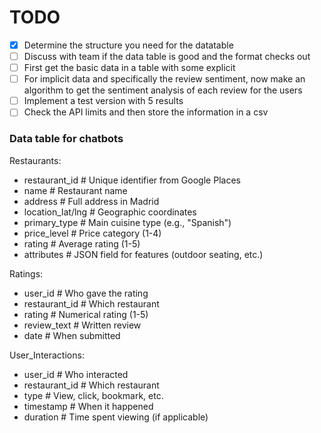 # TODO

- [X] Determine the structure you need for the datatable
- [ ] Discuss with team if the data table is good and the format checks out
- [ ] First get the basic data in a table with some explicit
- [ ] For implicit data and specifically the review sentiment, now make an algorithm to get the sentiment analysis of each review for the users
- [ ] Implement a test version with 5 results
- [ ] Check the API limits and then store the information in a csv

### Data table for chatbots

Restaurants:
- restaurant_id         # Unique identifier from Google Places
- name                  # Restaurant name
- address               # Full address in Madrid
- location_lat/lng      # Geographic coordinates
- primary_type          # Main cuisine type (e.g., "Spanish")
- price_level           # Price category (1-4)
- rating                # Average rating (1-5)
- attributes            # JSON field for features (outdoor seating, etc.)

Ratings:
- user_id               # Who gave the rating
- restaurant_id         # Which restaurant
- rating                # Numerical rating (1-5)
- review_text           # Written review
- date                  # When submitted

User_Interactions:
- user_id               # Who interacted
- restaurant_id         # Which restaurant
- type                  # View, click, bookmark, etc.
- timestamp             # When it happened
- duration              # Time spent viewing (if applicable)

<!-- This is to get better implicit feedback -->
<!-- Review_Sentiment:
- review_id             # Which review
- overall_score         # General sentiment (-1 to +1)
- food_score            # Food quality sentiment
- service_score         # Service quality sentiment
- value_score           # Price/value sentiment
- emotions              # JSON array of emotions detected ("joy", "disappointment") -->

<!-- This could be if it is an ACTIVE recommender -->
<!-- Recommendations:
- user_id               # Who received recommendation
- restaurant_id         # What was recommended
- score                 # Confidence score
- was_clicked           # If user engaged with it -->